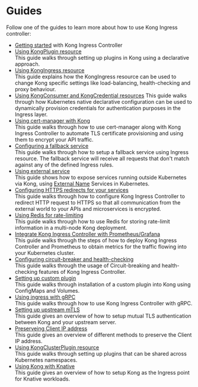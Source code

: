 # Guides

Follow one of the guides to learn more about how to use
Kong Ingress controller:

- [Getting started](getting-started.md) with Kong Ingress Controller
- [Using KongPlugin resource](using-kongplugin-resource.md)  
  This guide walks through setting up plugins in Kong using a declarative
  approach.
- [Using KongIngress resource](using-kongingress-resource.md)  
  This guide explains how the KongIngress resource can be used to change Kong
  specific settings like load-balancing, health-checking and proxy behaviour.
- [Using KongConsumer and KongCredential resources](using-consumer-credential-resource.md)
  This guide walks through how Kubernetes native declarative configuration
  can be used to dynamically provision credentials for authentication purposes
  in the Ingress layer.
- [Using cert-manager with Kong](cert-manager.md)  
  This guide walks through how to use cert-manager along with Kong Ingress
  Controller to automate TLS certificate provisioning and using them
  to encrypt your API traffic.
- [Configuring a fallback service](configuring-fallback-service.md)  
  This guide walks through how to setup a fallback service using Ingress
  resource. The fallback service will receive all requests that don't
  match against any of the defined Ingress rules.
- [Using external service](using-external-service.md)  
  This guide shows how to expose services running outside Kubernetes via Kong,
  using [External Name](https://kubernetes.io/docs/concepts/services-networking/service/#externalname)
  Services in Kubernetes.
- [Configuring HTTPS redirects for your services](configuring-https-redirect.md)  
  This guide walks through how to configure Kong Ingress Controller to
  redirect HTTP request to HTTPS so that all communication
  from the external world to your APIs and microservices is encrypted.
- [Using Redis for rate-limiting](redis-rate-limiting.md)  
  This guide walks through how to use Redis for storing rate-limit information
  in a multi-node Kong deployment.
- [Integrate Kong Ingress Controller with Prometheus/Grafana](prometheus-grafana.md)  
  This guide walks through the steps of how to deploy Kong Ingress Controller
  and Prometheus to obtain metrics for the traffic flowing into your
  Kubernetes cluster.
- [Configuring circuit-breaker and health-checking](configuring-health-checks.md)  
  This guide walks through the usage of Circuit-breaking and health-checking
  features of Kong Ingress Controller.
- [Setting up custom plugin](setting-up-custom-plugins.md)  
  This guide walks through
  installation of a custom plugin into Kong using
  ConfigMaps and Volumes.
- [Using ingress with gRPC](using-ingress-with-grpc.md)  
  This guide walks through how to use Kong Ingress Controller with gRPC.
- [Setting up upstream mTLS](upstream-mtls.md)  
  This guide gives an overview of how to setup mutual TLS authentication
  between Kong and your upstream server.
- [Preserveing Client IP address](preserve-client-ip.md)  
  This guide gives an overview of different methods to preserve the Client
  IP address.
- [Using KongClusterPlugin resource](using-kongclusterplugin-resource.md)  
  This guide walks through setting up plugins that can be shared across
  Kubernetes namespaces.
- [Using Kong with Knative](using-kong-with-knative.md)  
  This guide gives an overview of how to setup Kong as the Ingress point
  for Knative workloads.
